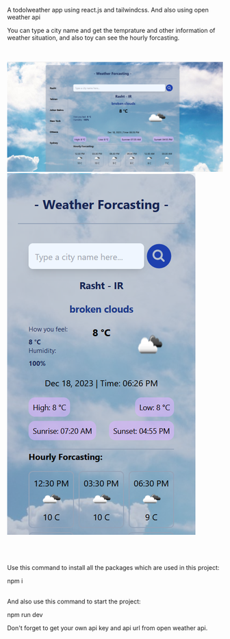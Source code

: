 <p>A todolweather app using react.js and tailwindcss. And also using open weather api</p>
<p>You can type a city name and get the temprature and other information of weather situation, and also toy can see the hourly forcasting.</p>
<br/>
<br/>

<div>
    <img src="/weather-1.png"/>
    <br/>
    <img src="/weather-2.png"/>
    <br/>
</div>

<br/>
<br/>
<br/>


<p>
    Use this command to install all the packages which are used in this project:
</p>
<span>
    npm i
</span>

<br/>
<br/>

<p>
  And also use this command to start the project:
</p>
<span>
    npm run dev
</span>

<br/>
<p>
  Don't forget to get your own api key and api url from open weather api.
</p>